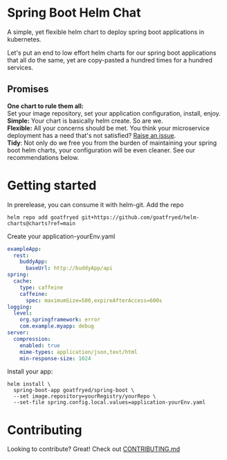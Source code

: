<!-- omit in toc -->
# Spring Boot Helm Chat
A simple, yet flexible helm chart to deploy spring boot applications in kubernetes.

Let's put an end to low effort helm charts for our spring boot applications that all do the same,
yet are copy-pasted a hundred times for a hundred services.

## Promises
**One chart to rule them all:**\
Set your image repository, set your application configuration, install, enjoy.
**Simple:** Your chart is basically helm create. So are we.\
**Flexible:** All your concerns should be met. You think your microservice deployment has a need that's not satisfied? [Raise an issue](../../CONTRIBUTING.md).\
**Tidy**: Not only do we free you from the burden of maintaining your spring boot helm charts, your configuration will be even cleaner. See our recommendations below.

# Getting started
In prerelease, you can consume it with helm-git. Add the repo
```shell
helm repo add goatfryed git+https://github.com/goatfryed/helm-charts@charts?ref=main
```

Create your application-yourEnv.yaml
```yaml
exampleApp:
  rest:
    buddyApp:
      baseUrl: http://buddyApp/api
spring:
  cache:
    type: caffeine
    caffeine:
      spec: maximumSize=500,expireAfterAccess=600s
logging:
  level:
    org.springframework: error
    com.example.myapp: debug
server:
  compression:
    enabled: true
    mime-types: application/json,text/html
    min-response-size: 1024   
```

Install your app:
```shell
helm install \
  spring-boot-app goatfryed/spring-boot \
  --set image.repository=yourRegistry/yourRepo \
  --set-file spring.config.local.values=application-yourEnv.yaml
```

# Contributing
Looking to contribute? Great! Check out [CONTRIBUTING.md](../../CONTRIBUTING.md)
